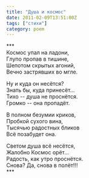 ```yaml
---
title: "Душа и космос"
date: 2011-02-09T13:51:00Z
tags: ["стихи"]
category: poem
---
```


\*\*\*  
Космос упал на ладони,  
Глупо пропав в тишине,  
Шепотом скрытых агоний,  
Вечно застрявших во мгле.

Ну и куда он несётся?  
Знать бы, куда принесёт...  
Тихо -- душа не проснётся.  
Громко -- она пропадёт.

В полном безумии криков,  
Пробкой сухого вина,  
Тысячью радостных бликов  
Всё позабудет она.

Светом душа всё несётся,  
Жалобно Космос орёт...  
Радость, как утро проснётся.  
Снова? Да, снова в полёт!!!  
\*\*\*


